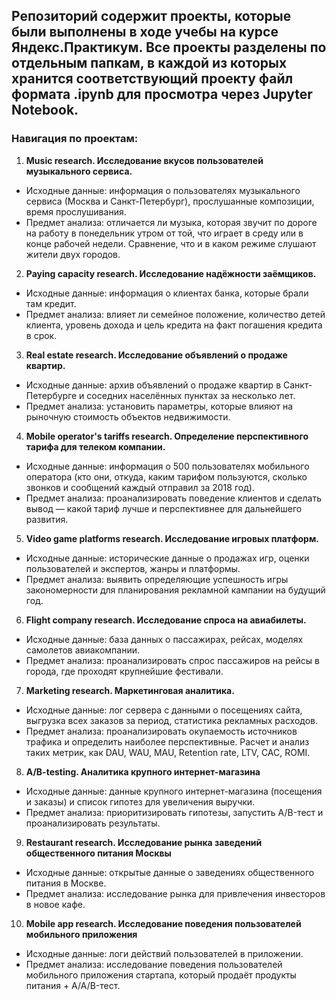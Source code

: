 ## Репозиторий содержит проекты, которые были выполнены в ходе учебы на курсе Яндекс.Практикум. Все проекты разделены по отдельным папкам, в каждой из которых хранится соответствующий проекту файл формата .ipynb для просмотра через Jupyter Notebook.

### Навигация по проектам:

1. **Music research. Исследование вкусов пользователей музыкального сервиса.** 
- Исходные данные: информация о пользователях музыкального сервиса (Москва и Санкт-Петербург), прослушанные композиции, время прослушивания.
- Предмет анализа: отличается ли музыка, которая звучит по дороге на работу в понедельник утром от той, что играет в среду или в конце рабочей недели. Сравнение, что и в каком режиме слушают жители двух городов.

2. **Paying capacity research. Исследование надёжности заёмщиков.** 
- Исходные данные: информация о клиентах банка, которые брали там кредит.
- Предмет анализа: влияет ли семейное положение, количество детей клиента, уровень дохода и цель кредита на факт погашения кредита в срок.

3. **Real estate research. Исследование объявлений о продаже квартир.** 
- Исходные данные: архив объявлений о продаже квартир в Санкт-Петербурге и соседних населённых пунктах за несколько лет.
- Предмет анализа: установить параметры, которые влияют на рыночную стоимость объектов недвижимости.

4. **Mobile operator's tariffs research. Определение перспективного тарифа для телеком компании.** 
- Исходные данные: информация о 500 пользователях мобильного оператора (кто они, откуда, каким тарифом пользуются, сколько звонков и сообщений каждый отправил за 2018 год).
- Предмет анализа: проанализировать поведение клиентов и сделать вывод — какой тариф лучше и перспективнее для дальнейшего развития.

5. **Video game platforms research. Исследование игровых платформ.**
- Исходные данные: исторические данные о продажах игр, оценки пользователей и экспертов, жанры и платформы.
- Предмет анализа: выявить определяющие успешность игры закономерности для планирования рекламной кампании на будущий год.

6. **Flight company research. Исследование спроса на авиабилеты.**
- Исходные данные: база данных о пассажирах, рейсах, моделях самолетов авиакомпании.
- Предмет анализа: проанализировать спрос пассажиров на рейсы в города, где проходят крупнейшие фестивали.

7. **Marketing research. Маркетинговая аналитика.**
- Исходные данные: лог сервера с данными о посещениях сайта, выгрузка всех заказов за период, статистика рекламных расходов.
- Предмет анализа: проанализировать окупаемость источников трафика и определить наиболее перспективные. Расчет и анализ таких метрик, как DAU, WAU, MAU, Retention rate, LTV, CAC, ROMI.

8. **A/B-testing. Аналитика крупного интернет-магазина**
- Исходные данные: данные крупного интернет-магазина (посещения и заказы) и список гипотез для увеличения выручки.
- Предмет анализа: приоритизировать гипотезы, запустить A/B-тест и проанализировать результаты.

9. **Restaurant research. Исследование рынка заведений общественного питания Москвы**
- Исходные данные: открытые данные о заведениях общественного питания в Москве.
- Предмет анализа: исследование рынка для привлечения инвесторов в новое кафе.

10. **Mobile app research. Исследование поведения пользователей мобильного приложения**
- Исходные данные: логи действий пользователей в приложении.
- Предмет анализа: исследование поведения пользователей мобильного приложения стартапа, который продаёт продукты питания + A/A/B-тест.
